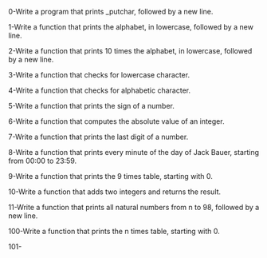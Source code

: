 0-Write a program that prints _putchar, followed by a new line.

1-Write a function that prints the alphabet, in lowercase, followed by a new line.

2-Write a function that prints 10 times the alphabet, in lowercase, followed by a new line.

3-Write a function that checks for lowercase character.

4-Write a function that checks for alphabetic character.

5-Write a function that prints the sign of a number.

6-Write a function that computes the absolute value of an integer.

7-Write a function that prints the last digit of a number.

8-Write a function that prints every minute of the day of Jack Bauer, starting from 00:00 to 23:59.

9-Write a function that prints the 9 times table, starting with 0.

10-Write a function that adds two integers and returns the result.

11-Write a function that prints all natural numbers from n to 98, followed by a new line.

100-Write a function that prints the n times table, starting with 0.

101-